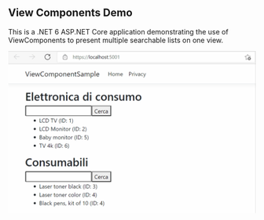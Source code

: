## View Components Demo
This is a .NET 6 ASP.NET Core application demonstrating the use of ViewComponents to present multiple searchable lists on one view.

![demo.gif](demo.gif)